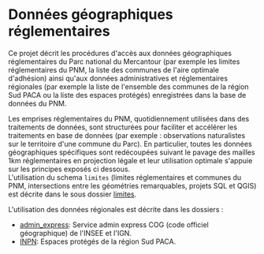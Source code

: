 # Données géographiques réglementaires

Ce projet décrit les procédures d'accès aux données géographiques réglementaires du Parc national du Mercantour (par exemple les limites réglementaires du PNM, la liste des communes de l'aire optimale d'adhésion) ainsi qu'aux données administratives et réglementaires régionales (par exemple la liste de l'ensemble des communes de la région Sud PACA ou la liste des espaces protégés) enregistrées dans la base de données du PNM.

Les emprises réglementaires du PNM, quotidiennement utilisées dans des traitements de données, sont structurées pour faciliter et accélérer les traitements en base de données (par exemple : observations naturalistes sur le territoire d'une commune du Parc). En particulier, toutes les données géographiques spécifiques sont redécoupées suivant le pavage des mailles 1km réglementaires en projection légale et leur utilisation optimale s'appuie sur les principes exposés ci dessous.  
L'utilisation du schema `limites` (limites réglementaires et communes du PNM, intersections entre les géométries remarquables, projets SQL et QGIS) est décrite dans le sous dossier [limites](limites).

L'utilisation des données régionales est décrite dans les dossiers :

- [admin_express](admin_express): Service admin express COG (code officiel géographique) de l'INSEE et l'IGN.
- [INPN](INPN): Espaces protégés de la région Sud PACA.
